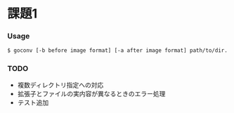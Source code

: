 # 課題1

### Usage

```bash
$ goconv [-b before image format] [-a after image format] path/to/dir...
```

### TODO
- 複数ディレクトリ指定への対応
- 拡張子とファイルの実内容が異なるときのエラー処理
- テスト追加
